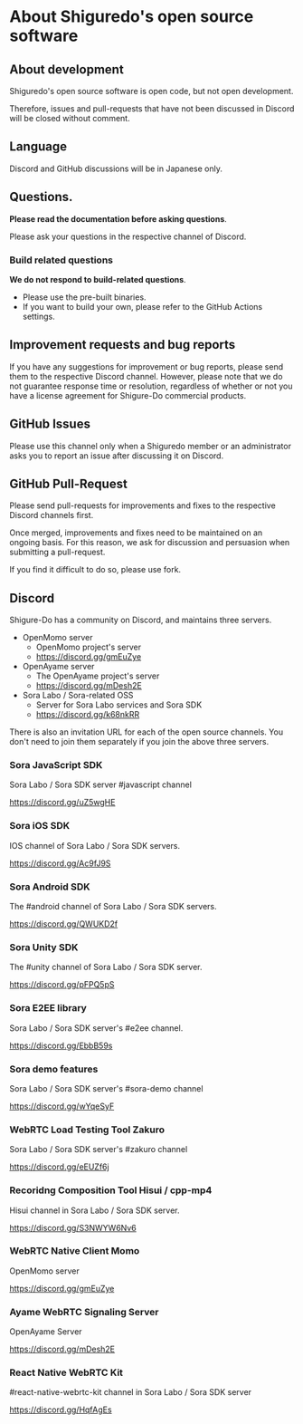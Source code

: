 # About Shiguredo's open source software

## About development

Shiguredo's open source software is open code, but not open development.

Therefore, issues and pull-requests that have not been discussed in Discord will be closed without comment.

## Language

Discord and GitHub discussions will be in Japanese only.

## Questions.

**Please read the documentation before asking questions**.

Please ask your questions in the respective channel of Discord.

### Build related questions

**We do not respond to build-related questions**.

- Please use the pre-built binaries.
- If you want to build your own, please refer to the GitHub Actions settings.

## Improvement requests and bug reports

If you have any suggestions for improvement or bug reports, please send them to the respective Discord channel.
However, please note that we do not guarantee response time or resolution, regardless of whether or not you have a license agreement for Shigure-Do commercial products.

## GitHub Issues

Please use this channel only when a Shiguredo member or an administrator asks you to report an issue after discussing it on Discord.

## GitHub Pull-Request

Please send pull-requests for improvements and fixes to the respective Discord channels first.

Once merged, improvements and fixes need to be maintained on an ongoing basis. For this reason, we ask for discussion and persuasion when submitting a pull-request.

If you find it difficult to do so, please use fork.

## Discord

Shigure-Do has a community on Discord, and maintains three servers.

- OpenMomo server
    - OpenMomo project's server
    - https://discord.gg/gmEuZye
- OpenAyame server
    - The OpenAyame project's server
    - https://discord.gg/mDesh2E
- Sora Labo / Sora-related OSS
    - Server for Sora Labo services and Sora SDK
    - https://discord.gg/k68nkRR

There is also an invitation URL for each of the open source channels.
You don't need to join them separately if you join the above three servers.

### Sora JavaScript SDK

Sora Labo / Sora SDK server #javascript channel

https://discord.gg/uZ5wgHE

### Sora iOS SDK

IOS channel of Sora Labo / Sora SDK servers.

https://discord.gg/Ac9fJ9S

### Sora Android SDK

The #android channel of Sora Labo / Sora SDK servers.

https://discord.gg/QWUKD2f

### Sora Unity SDK

The #unity channel of Sora Labo / Sora SDK server.

https://discord.gg/pFPQ5pS

### Sora E2EE library

Sora Labo / Sora SDK server's #e2ee channel.

https://discord.gg/EbbB59s

### Sora demo features

Sora Labo / Sora SDK server's #sora-demo channel

https://discord.gg/wYqeSyF

### WebRTC Load Testing Tool Zakuro

Sora Labo / Sora SDK server's #zakuro channel

https://discord.gg/eEUZf6j

### Recoridng Composition Tool Hisui / cpp-mp4

Hisui channel in Sora Labo / Sora SDK server.

https://discord.gg/S3NWYW6Nv6

### WebRTC Native Client Momo

OpenMomo server

https://discord.gg/gmEuZye

### Ayame WebRTC Signaling Server

OpenAyame Server

https://discord.gg/mDesh2E

### React Native WebRTC Kit

#react-native-webrtc-kit channel in Sora Labo / Sora SDK server

https://discord.gg/HqfAgEs
